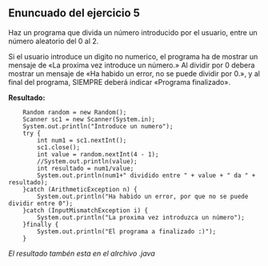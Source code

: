## Enuncuado del ejercicio 5
Haz un programa que divida un número introducido por el usuario, entre un número aleatorio del 0 al 2.

Si el usuario introduce un digito no numerico, el programa ha de mostrar un mensaje de «La proxima vez introduce un número.»
Al dividir por 0 debera mostrar un mensaje de «Ha habido un error, no se puede dividir por 0.»,
y al final del programa, SIEMPRE deberá indicar «Programa finalizado».

**Resultado:** 

		Random random = new Random();
		Scanner sc1 = new Scanner(System.in);
		System.out.println("Introduce un numero");
		try {
			int num1 = sc1.nextInt();
			sc1.close();
			int value = random.nextInt(4 - 1);
			//System.out.println(value);
			int resultado = num1/value;
			System.out.println(num1+" dividido entre " + value + " da " + resultado);
		}catch (ArithmeticException n) {
			System.out.println("Ha habido un error, por que no se puede dividir entre 0");
		}catch (InputMismatchException i) {
			System.out.println("La proxima vez introduzca un número");
		}finally {
			System.out.println("El programa a finalizado :)");
		}

_El resultado tambén esta en el alrchivo .java_